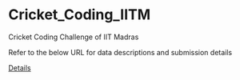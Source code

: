 # Cricket_Coding_IITM
Cricket Coding Challenge of IIT Madras

Refer to the below URL for data descriptions and submission details

[Details](https://internalapp.nptel.ac.in/contest/contest_details.html)